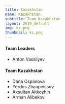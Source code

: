 ```yaml
---
title: Kazakhstan
name: Kazakhstan
subtitle: Team Kazakhstan
layout: 2019_default
img: kz.png
thumbnail: kz.png
---
```


#### Team Leaders
* Anton Vassilyev

#### Team Kazakhstan
* Dana Ospanova
* Yerdos Zhanpeissov
* Aksultan Aitkozhin
* Arman Alibekov
